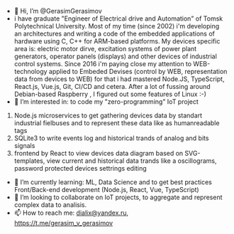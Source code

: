 - 👋 Hi, I’m @GerasimGerasimov
- i have graduate "Engineer of Electrical drive and Automation" of Tomsk Polytechnical University.
Most of my time (since 2002) i'm developing an architectures and writing a code of the embedded applications of hardware using C, C++ for ARM-based platforms.
My devices specific area is: electric motor dirve, excitation systems of power plant generators, operator panels (displays) and other devices of industrial control systems.
Since 2016 i'm paying close my attention to WEB-technology applied to Embeded Devises (control by WEB, representation data from devices to WEB) for that i had mastered Node.JS, TypeScript, React.js, Vue.js, Git, CI/CD and cetera. After a lot of fussing around Debian-based Raspberry , I figured out some features of Linux :-)
- 👀 I’m interested in: 
to code my "zero-programming" IoT project
1) Node.js microservices to get gathering devices data by  standart industrial fielbuses and to represent these data like as humanreadable tags  
2) SQLite3 to write events log and historical trands of analog and bits signals 
3) frontend by React to view devices data diagram based on SVG-templates, view current and historical data trands like a oscillograms, password protected devices settrings editing 
- 🌱 I’m currently learning: ML, Data Science and to get best practices Front/Back-end development (Node.js, React, Vue, TypeScript)
- 💞️ I’m looking to collaborate on IoT projects, to aggregate and represent complex data to analisis.
- 📫 How to reach me: dialix@yandex.ru, https://t.me/gerasim_v_gerasimov

<!---
GerasimGerasimov/GerasimGerasimov is a ✨ special ✨ repository because its `README.md` (this file) appears on your GitHub profile.
You can click the Preview link to take a look at your changes.
--->
